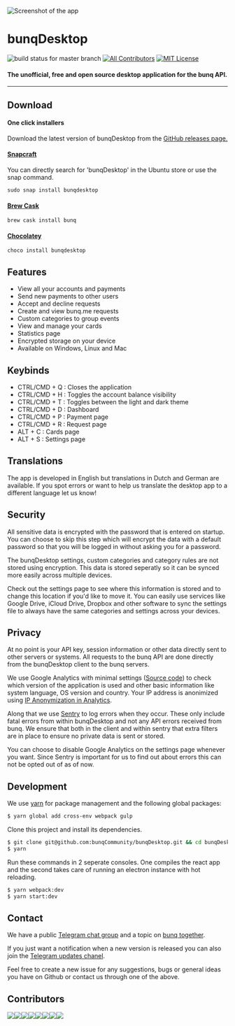 ![Screenshot of the app](https://i.gyazo.com/b33c7e40e431814be4bd0d901fca0bc2.gif)


# bunqDesktop 
![build status for master branch](https://api.travis-ci.org/bunqCommunity/bunqDesktop.svg?branch=master) 
[![All Contributors](https://img.shields.io/badge/all_contributors-16-orange.svg?style=flat-square)](#contributors)
[![MIT License](https://img.shields.io/npm/l/all-contributors-cli.svg?style=flat-square)](https://github.com/bunqCommunity/bunqDesktop/blob/master/LICENSE)

#### The unofficial, free and open source desktop application for the bunq API. 

___   

## Download
#### One click installers
Download the latest version of bunqDesktop from the [GitHub releases page.](https://github.com/bunqCommunity/bunqDesktop/releases)

#### [Snapcraft](https://snapcraft.io/bunqdesktop)
You can directly search for 'bunqDesktop' in the Ubuntu store or use  the snap command.

`sudo snap install bunqdesktop`

#### [Brew Cask](https://caskroom.github.io/)
`brew cask install bunq`

#### [Chocolatey](https://chocolatey.org/packages/bunqdesktop)
`choco install bunqdesktop`

## Features
- View all your accounts and payments
- Send new payments to other users
- Accept and decline requests
- Create and view bunq.me requests
- Custom categories to group events
- View and manage your cards
- Statistics page
- Encrypted storage on your device
- Available on Windows, Linux and Mac

## Keybinds
 - CTRL/CMD + Q : Closes the application
 - CTRL/CMD + H : Toggles the account balance visibility
 - CTRL/CMD + T : Toggles between the light and dark theme
 - CTRL/CMD + D : Dashboard
 - CTRL/CMD + P : Payment page
 - CTRL/CMD + R : Request page
 - ALT + C      : Cards page
 - ALT + S      : Settings page

## Translations
The app is developed in English but translations in Dutch and German are available. 
If you spot errors or want to help us translate the desktop app to a different language let us know!

## Security
All sensitive data is encrypted with the password that is entered on startup. You can choose to skip this step which will encrypt the data with a default password so that you will be logged in without asking you for a password. 

The bunqDesktop settings, custom categories and category rules are not stored using encryption. This data is stored seperatly so it can be synced more easily across multiple devices.

Check out the settings page to see where this information is stored and to change this location if you'd like to move it. You can easily use services like Google Drive, iCloud Drive, Dropbox and other software to sync the settings file to always have the same categories and settings across your devices.

## Privacy
At no point is your API key, session information or other data directly sent to other servers or systems. All requests to the bunq API are done directly from the bunqDesktop client to the bunq servers.

We use Google Analytics with minimal settings ([Source code](./src/react/Helpers/Analytics.js)) to check which version of the application is used and other basic information like system language, OS version and country. Your IP address is anonimized using [IP Anonymization in Analytics](https://support.google.com/analytics/answer/2763052?hl=en).

Along that we use [Sentry](https://sentry.io/gregory-goijaerts/) to log errors when they occur. These only include fatal errors from within bunqDesktop and not any API errors received from bunq. We ensure that both in the client and within sentry that extra filters are in place to ensure no private data is sent or stored.

You can choose to disable Google Analytics on the settings page whenever you want. Since Sentry is important for us to find out about errors this can not be opted out of as of now.

## Development
We use [yarn](https://yarnpkg.com/en/) for package management and the following global packages:
```bash
$ yarn global add cross-env webpack gulp
```
Clone this project and install its dependencies.
```bash
$ git clone git@github.com:bunqCommunity/bunqDesktop.git && cd bunqDesktop
$ yarn 
```
Run these commands in 2 seperate consoles. One compiles the react app and the second takes care of 
running an electron instance with hot reloading.
```bash
$ yarn webpack:dev
$ yarn start:dev 
```

## Contact
We have a public [Telegram chat group](https://t.me/bunqcommunity) and a 
topic on [bunq together](https://together.bunq.com/topic/bunqdesktop-client).

If you just want a notification when a new version is released you can also join the [Telegram updates chanel](https://t.me/bunqdesktop).

Feel free to create a new issue for any suggestions, bugs or general ideas you have on Github or 
contact us through one of the above.

## Contributors

[![](https://sourcerer.io/fame/crecket/BunqCommunity/bunqDesktop/images/0)](https://sourcerer.io/fame/crecket/BunqCommunity/bunqDesktop/links/0)[![](https://sourcerer.io/fame/crecket/BunqCommunity/bunqDesktop/images/1)](https://sourcerer.io/fame/crecket/BunqCommunity/bunqDesktop/links/1)[![](https://sourcerer.io/fame/crecket/BunqCommunity/bunqDesktop/images/2)](https://sourcerer.io/fame/crecket/BunqCommunity/bunqDesktop/links/2)[![](https://sourcerer.io/fame/crecket/BunqCommunity/bunqDesktop/images/3)](https://sourcerer.io/fame/crecket/BunqCommunity/bunqDesktop/links/3)[![](https://sourcerer.io/fame/crecket/BunqCommunity/bunqDesktop/images/4)](https://sourcerer.io/fame/crecket/BunqCommunity/bunqDesktop/links/4)[![](https://sourcerer.io/fame/crecket/BunqCommunity/bunqDesktop/images/5)](https://sourcerer.io/fame/crecket/BunqCommunity/bunqDesktop/links/5)[![](https://sourcerer.io/fame/crecket/BunqCommunity/bunqDesktop/images/6)](https://sourcerer.io/fame/crecket/BunqCommunity/bunqDesktop/links/6)[![](https://sourcerer.io/fame/crecket/BunqCommunity/bunqDesktop/images/7)](https://sourcerer.io/fame/crecket/BunqCommunity/bunqDesktop/links/7)

